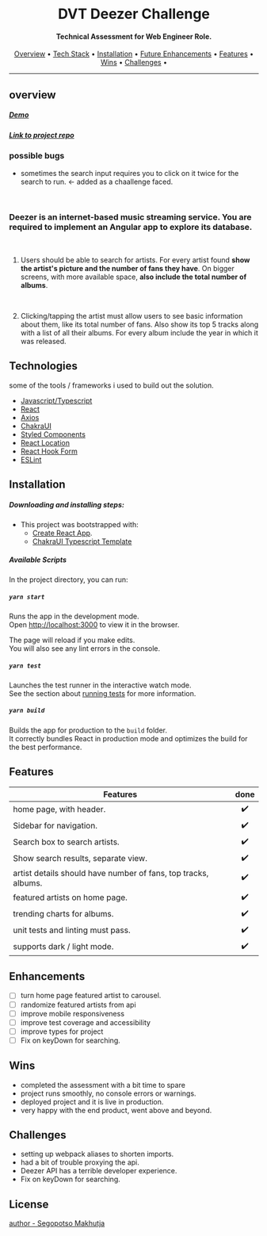 <h1 align="center">
  <br>
    DVT Deezer Challenge
</h1>

<h4 align="center">Technical Assessment for Web Engineer Role.</h4>
      
<p align="center">
  <a href="#overview">Overview</a> •
  <a href="#technologies">Tech Stack</a> •
  <a href="#installation">Installation</a> •
  <a href="#enhancements">Future Enhancements</a> •
  <a href="#features">Features</a> •
  <a href="#wins">Wins</a> •
  <a href="#challenges">Challenges</a> •
</p>

---

## overview
##### [Demo](https://segopotso-dvt-deezer.vercel.app/)
##### [Link to project repo](https://github.com/SegopotsoMakhutja/DVT-Deezer)

### possible bugs
- sometimes the search input requires you to click on it twice for the search to run. <- added as a chaallenge faced.
<br/>

### Deezer is an internet-based music streaming service.  You are required to implement an Angular app to explore its database.

<br />

1.  Users should be able to search for artists.  For every artist found **show the artist's picture and the number of fans they have**.  On bigger screens, with more available space, **also include the total number of albums**.

<br />

2.  Clicking/tapping the artist must allow users to see basic information about them, like its total number of fans.  Also show its top 5 tracks along with a list of all their albums.  For every album include the year in which it was released.

## Technologies
some of the tools / frameworks i used to build out the solution.
- [Javascript/Typescript]()
- [React]()
- [Axios](https://axios-http.com/)
- [ChakraUI](https://chakra-ui.com/guidesgetting-started/cra-guide)
- [Styled Components](https://emotion.sh/docs/typescript)
- [React Location](https://react-location.tanstack.com/)
- [React Hook Form](https://react-hook-form.com/)
- [ESLint]()

## Installation
##### Downloading and installing steps:
* This project was bootstrapped with: 
    * [Create React App](https://github.com/facebook/create-react-app).
    * [ChakraUI Typescript Template](https://chakra-ui.com/guidesgetting-started/cra-guide)

##### Available Scripts

In the project directory, you can run:

##### `yarn start`

Runs the app in the development mode.<br /> Open
[http://localhost:3000](http://localhost:3000) to view it in the browser.

The page will reload if you make edits.<br /> You will also see any lint errors
in the console.

##### `yarn test`

Launches the test runner in the interactive watch mode.<br /> See the section
about
[running tests](https://facebook.github.io/create-react-app/docs/running-tests)
for more information.

##### `yarn build`

Builds the app for production to the `build` folder.<br /> It correctly bundles
React in production mode and optimizes the build for the best performance.

## Features

| Features                            | done  | 
| -------------------------- | :----------------: |
| home page, with header.                                         |         ✔️ 
| Sidebar for navigation.                                         |         ✔️ 
| Search box to search artists.                                   |         ✔️ 
| Show search results, separate view.                             |         ✔️ 
| artist details should have number of fans, top tracks, albums.  |         ✔️ 
| featured artists on home page.                                  |         ✔️ 
| trending charts for albums.                                     |         ✔️ 
| unit tests and linting must pass.                               |         ✔️ 
| supports dark / light mode.                               |         ✔️ 

## Enhancements
- [ ] turn home page featured artist to carousel.
- [ ] randomize featured artists from api
- [ ] improve mobile responsiveness
- [ ] improve test coverage and accessibility
- [ ] improve types for project
- [ ] Fix on keyDown for searching.

## Wins
- completed the assessment with a bit time to spare
- project runs smoothly, no console errors or warnings.
- deployed project and it is live in production.
- very happy with the end product, went above and beyond.
## Challenges
- setting up webpack aliases to shorten imports.
- had a bit of trouble proxying the api.
- Deezer API has a terrible developer experience.
- Fix on keyDown for searching.


## License

[author - Segopotso Makhutja]()